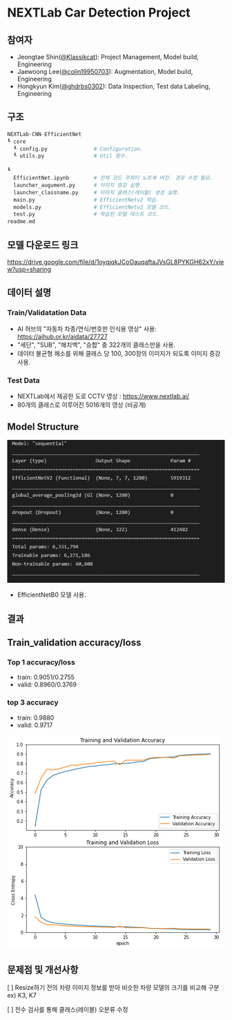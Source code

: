 # NEXTLab Car Detection Project

## 참여자
- Jeongtae Shin(<a href="https://github.com/Klassikcat">@Klassikcat</a>): Project Management, Model build, Engineering
- Jaewoong Lee(<a href="https://github.com/colin19950703">@colin19950703</a>): Augmentation, Model build, Engineering
- Hongkyun Kim(<a href="https://github.com/ghdrbs0302">@ghdrbs0302</a>): Data Inspection, Test data Labeling, Engineering

## 구조
````Python
NEXTLab-CNN-EfficientNet
┖ core
  ┖ config.py               # Configuration.
  ┖ utils.py                # Util 함수.

┖ 
  EfficientNet.ipynb        # 전체 코드 주피터 노트북 버전. 경로 수정 필요.
  launcher_augument.py      # 이미지 증강 실행.
  launcher_classname.py     # 이미지 클래스(레이블) 생성 실행.
  main.py                   # EfficientNetv2 학습.
  models.py                 # EfficientNetv2 모델 코드.
  test.py                   # 학습된 모델 테스트 코드.
readme.md
````

## 모델 다운로드 링크
<a href="https://drive.google.com/file/d/1oyqjqkJCoOauqaftaJVsGL8PYKGH62xY/view?usp=sharing"> https://drive.google.com/file/d/1oyqjqkJCoOauqaftaJVsGL8PYKGH62xY/view?usp=sharing </a>


## 데이터 설명
### Train/Validatation Data
- AI 허브의 "자동차 차종/연식/번호판 인식용 영상" 사용: <a href="https://aihub.or.kr/aidata/27727"> https://aihub.or.kr/aidata/27727 </a>
- "세단", "SUB", "해치백", "승합" 중 322개의 클래스만을 사용.
- 데이터 불균형 해소를 위해 클래스 당 100, 300장의 이미지가 되도록 이미지 증강 사용.  

### Test Data
- NEXTLab에서 제공한 도로 CCTV 영상 : https://www.nextlab.ai/
- 80개의 클래스로 이루어진 5016개의 영상 (비공개)

## Model Structure
<img src="./image/model.png"></a>
- EfficientNetB0 모델 사용.

## 결과

## Train_validation accuracy/loss

### Top 1 accuracy/loss
- train: 0.9051/0.2755 
- valid: 0.8960/0.3769

### top 3 accuracy
- train: 0.9880
- valid: 0.9717

<img src="./image/valacc.png">

## 문제점 및 개선사항
[ ] Resize하기 전의 차량 이미지 정보를 받아 비슷한 차량 모델의 크기를 비교해 구분 ex) K3, K7 

[ ] 전수 검사를 통해 클래스(레이블) 오분류 수정
